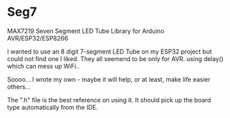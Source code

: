 # Seg7
MAX7219 Seven Segment LED Tube Library for Arduino  AVR/ESP32/ESP8266

I wanted to use an 8 digit 7-segment LED Tube on my ESP32 project but could not find one I liked.  They all seemend to be only for AVR. using delay() which can mess up WiFi..

Soooo...  I wrote my own - maybe it will help, or at least, make life easier others...

The ".h" file is the best reference on using it.  It should pick up the board type automatically from the IDE.
